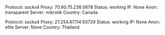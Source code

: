 Protocol: socks4
Proxy: 70.80.75.236:5678
Status: working
IP: None
Anon: transparent
Server: mikrotik
Country: Canada

Protocol: socks4
Proxy: 27.254.67.114:50729
Status: working
IP: None
Anon: elite
Server: None
Country: Thailand

